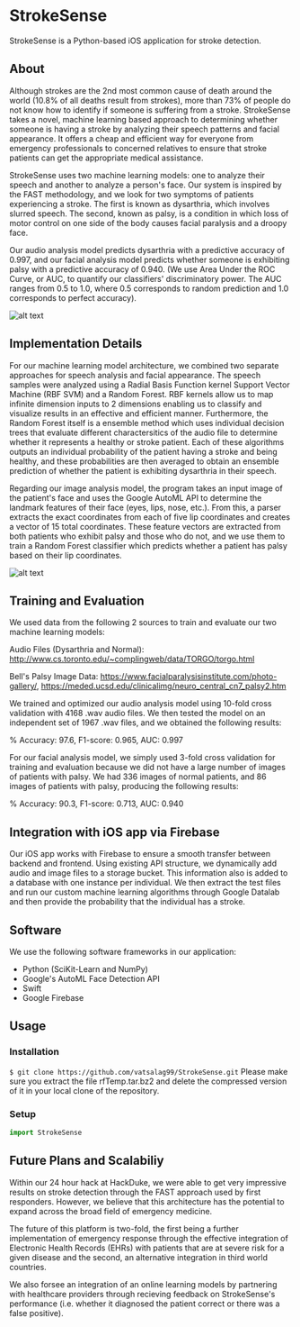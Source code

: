 # StrokeSense
StrokeSense is a Python-based iOS application for stroke detection.

## About
Although strokes are the 2nd most common cause of death around the world (10.8% of all deaths result from strokes), more than 73% of people do not know how to identify if someone is suffering from a stroke. StrokeSense takes a novel, machine learning based approach to determining whether someone is having a stroke by analyzing their speech patterns and facial appearance. It offers a cheap and efficient way for everyone from emergency professionals to concerned relatives to ensure that stroke patients can get the appropriate medical assistance.

StrokeSense uses two machine learning models: one to analyze their speech and another to analyze a person's face. Our system is inspired by the FAST methodology, and we look for two symptoms of patients experiencing a stroke. The first is known as dysarthria, which involves slurred speech. The second, known as palsy, is a condition in which loss of motor control on one side of the body causes facial paralysis and a droopy face.

Our audio analysis model predicts dysarthria with a predictive accuracy of 0.997, and our facial analysis model predicts whether someone is exhibiting palsy with a predictive accuracy of 0.940. (We use Area Under the ROC Curve, or AUC, to quantify our classifiers' discriminatory power. The AUC ranges from 0.5 to 1.0, where 0.5 corresponds to random prediction and 1.0 corresponds to perfect accuracy).

![alt text](https://github.com/vatsalag99/StrokeSense/blob/master/banner-fast.jpg)

## Implementation Details

For our machine learning model architecture, we combined two separate approaches for speech analysis and facial appearance. The speech samples were analyzed using a Radial Basis Function kernel Support Vector Machine (RBF SVM) and a Random Forest. RBF kernels allow us to map infinite dimension inputs to 2 dimensions enabling us to classify and visualize results in an effective and efficient manner. Furthermore, the Random Forest itself is a ensemble method which uses individual decision trees that evaluate different charactersitics of the audio file to determine whether it represents a healthy or stroke patient. Each of these algorithms outputs an individual probability of the patient having a stroke and being healthy, and these probabilities are then averaged to obtain an ensemble prediction of whether the patient is exhibiting dysarthria in their speech. 

Regarding our image analysis model, the program takes an input image of the patient's face and uses the Google AutoML API to determine the landmark features of their face (eyes, lips, nose, etc.). From this, a parser extracts the exact coordinates from each of five lip coordinates and creates a vector of 15 total coordinates. These feature vectors are extracted from both patients who exhibit palsy and those who do not, and we use them to train a Random Forest classifier which predicts whether a patient has palsy based on their lip coordinates.

![alt text](https://github.com/vatsalag99/StrokeSense/blob/master/ML_Diagram.png)

## Training and Evaluation
We used data from the following 2 sources to train and evaluate our two machine learning models:

Audio Files (Dysarthria and Normal): http://www.cs.toronto.edu/~complingweb/data/TORGO/torgo.html

Bell's Palsy Image Data: https://www.facialparalysisinstitute.com/photo-gallery/, https://meded.ucsd.edu/clinicalimg/neuro_central_cn7_palsy2.htm

We trained and optimized our audio analysis model using 10-fold cross validation with 4168 .wav audio files.
We then tested the model on an independent set of 1967 .wav files, and we obtained the following results:

% Accuracy: 97.6,
F1-score: 0.965,
AUC: 0.997


For our facial analysis model, we simply used 3-fold cross validation for training and evaluation because we did not have a large number of images of patients with palsy. We had 336 images of normal patients, and 86 images of patients with palsy,
producing the following results:

% Accuracy: 90.3,
F1-score: 0.713,
AUC: 0.940


## Integration with iOS app via Firebase
Our iOS app works with Firebase to ensure a smooth transfer between backend and frontend. Using existing API structure, we dynamically 
add audio and image files to a storage bucket. This information also is added to a database with one instance per individual. We then extract the test files and run our custom machine learning algorithms through Google Datalab and then provide the probability that 
the individual has a stroke. 


## Software
We use the following software frameworks in our application:
* Python (SciKit-Learn and NumPy)
* Google's AutoML Face Detection API
* Swift
* Google Firebase

## Usage
### Installation
`$ git clone https://github.com/vatsalag99/StrokeSense.git`
Please make sure you extract the file rfTemp.tar.bz2 and delete the compressed version of it in your local clone of the repository. 

### Setup
```python
import StrokeSense
```

## Future Plans and Scalabiliy
Within our 24 hour hack at HackDuke, we were able to get very impressive results on stroke detection through the FAST approach used by first responders. However, we believe that this architecture has the potential to expand across the broad field of emergency medicine.

The future of this platform is two-fold, the first being a further implementation of emergency response through the effective integration of Electronic Health Records (EHRs) with patients that are at severe risk for a given disease and the second, an alternative integration in third world countries.

We also forsee an integration of an online learning models by partnering with healthcare providers through recieving feedback on StrokeSense's performance (i.e. whether it diagnosed the patient correct or there was a false positive).
